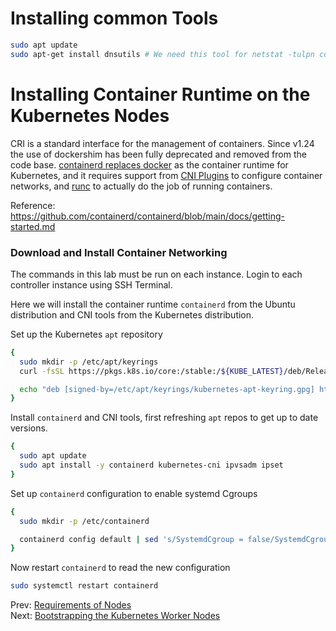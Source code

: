 # Installing common Tools

```bash
sudo apt update
sudo apt-get install dnsutils # We need this tool for netstat -tulpn command .(To check ports which our services will use)

```

# Installing Container Runtime on the Kubernetes Nodes

 CRI is a standard interface for the management of containers. Since v1.24 the use of dockershim has been fully deprecated and removed from the code base. [containerd replaces docker](https://kodekloud.com/blog/kubernetes-removed-docker-what-happens-now/) as the container runtime for Kubernetes, and it requires support from [CNI Plugins](https://github.com/containernetworking/plugins) to configure container networks, and [runc](https://github.com/opencontainers/runc) to actually do the job of running containers.

Reference: https://github.com/containerd/containerd/blob/main/docs/getting-started.md

### Download and Install Container Networking

The commands in this lab must be run on each instance. Login to each controller instance using SSH Terminal.

Here we will install the container runtime `containerd` from the Ubuntu distribution and  CNI tools from the Kubernetes distribution. 

Set up the Kubernetes `apt` repository

```bash
{
  sudo mkdir -p /etc/apt/keyrings
  curl -fsSL https://pkgs.k8s.io/core:/stable:/${KUBE_LATEST}/deb/Release.key | sudo gpg --dearmor -o /etc/apt/keyrings/kubernetes-apt-keyring.gpg

  echo "deb [signed-by=/etc/apt/keyrings/kubernetes-apt-keyring.gpg] https://pkgs.k8s.io/core:/stable:/${KUBE_LATEST}/deb/ /" | sudo tee /etc/apt/sources.list.d/kubernetes.list
}
```

Install `containerd` and CNI tools, first refreshing `apt` repos to get up to date versions.

```bash
{
  sudo apt update
  sudo apt install -y containerd kubernetes-cni ipvsadm ipset
}
```

Set up `containerd` configuration to enable systemd Cgroups

```bash
{
  sudo mkdir -p /etc/containerd

  containerd config default | sed 's/SystemdCgroup = false/SystemdCgroup = true/' | sudo tee /etc/containerd/config.toml
}
```

Now restart `containerd` to read the new configuration

```bash
sudo systemctl restart containerd
```


Prev: [Requirements of Nodes](01_requirements.md)</br>
Next: [Bootstrapping the Kubernetes Worker Nodes](10-bootstrapping-kubernetes-workers.md)
